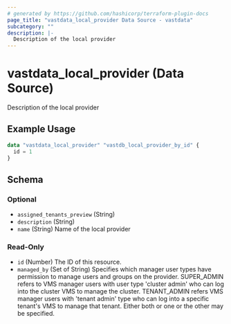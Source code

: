 ```yaml
---
# generated by https://github.com/hashicorp/terraform-plugin-docs
page_title: "vastdata_local_provider Data Source - vastdata"
subcategory: ""
description: |-
  Description of the local provider
---
```


# vastdata_local_provider (Data Source)

Description of the local provider

## Example Usage

```terraform
data "vastdata_local_provider" "vastdb_local_provider_by_id" {
  id = 1
}
```

<!-- schema generated by tfplugindocs -->
## Schema

### Optional

- `assigned_tenants_preview` (String)
- `description` (String)
- `name` (String) Name of the local provider

### Read-Only

- `id` (Number) The ID of this resource.
- `managed_by` (Set of String) Specifies which manager user types have permission to manage users and groups on the provider. SUPER_ADMIN refers to VMS manager users with user type 'cluster admin' who can log into the cluster VMS to manage the cluster. TENANT_ADMIN refers VMS manager users with 'tenant admin' type who can log into a specific tenant's VMS to manage that tenant. Either both or one or the other may be specified.
